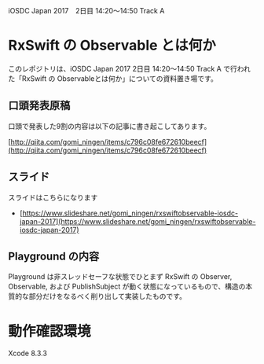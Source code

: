 iOSDC Japan 2017　2日目 14:20〜14:50 Track A

# RxSwift の Observable とは何か

このレポジトリは、iOSDC Japan 2017 2日目 14:20〜14:50 Track A で行われた「RxSwift の Observableとは何か」についての資料置き場です。

## 口頭発表原稿

口頭で発表した9割の内容は以下の記事に書き起こしてあります。

[http://qiita.com/gomi_ningen/items/c796c08fe672610beecf](http://qiita.com/gomi_ningen/items/c796c08fe672610beecf)


## スライド

スライドはこちらになります

* [https://www.slideshare.net/gomi_ningen/rxswiftobservable-iosdc-japan-2017](https://www.slideshare.net/gomi_ningen/rxswiftobservable-iosdc-japan-2017)

## Playground の内容

Playground は非スレッドセーフな状態でひとまず RxSwift の Observer, Observable, および PublishSubject が動く状態になっているもので、構造の本質的な部分だけをなるべく削り出して実装したものです。

# 動作確認環境

Xcode 8.3.3


